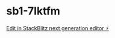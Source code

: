 # sb1-7lktfm

[Edit in StackBlitz next generation editor ⚡️](https://stackblitz.com/~/github.com/chengju-zhou/sb1-7lktfm)